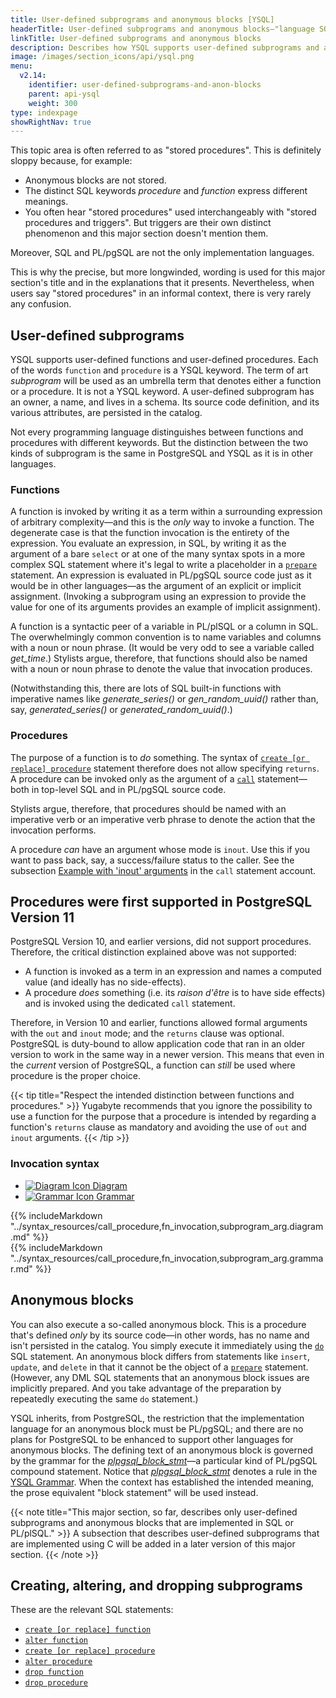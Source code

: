```yaml
---
title: User-defined subprograms and anonymous blocks [YSQL]
headerTitle: User-defined subprograms and anonymous blocks—"language SQL" and "language plpgsql"
linkTitle: User-defined subprograms and anonymous blocks
description: Describes how YSQL supports user-defined subprograms and anonymous blocks implemented in SQL and PL/pgSQL.
image: /images/section_icons/api/ysql.png
menu:
  v2.14:
    identifier: user-defined-subprograms-and-anon-blocks
    parent: api-ysql
    weight: 300
type: indexpage
showRightNav: true
---
```


This topic area is often referred to as "stored procedures". This is definitely sloppy because, for example:

- Anonymous blocks are not stored.
- The distinct SQL keywords _procedure_ and _function_ express different meanings.
- You often hear "stored procedures" used interchangeably with "stored procedures and triggers". But triggers are their own distinct phenomenon and this major section doesn't mention them.

Moreover, SQL and PL/pgSQL are not the only implementation languages.

This is why the precise, but more longwinded, wording is used for this major section's title and in the explanations that it presents. Nevertheless, when users say "stored procedures" in an informal context, there is very rarely any confusion.

## User-defined subprograms

YSQL supports user-defined functions and user-defined procedures. Each of the words `function` and `procedure` is a YSQL keyword. The term of art _subprogram_ will be used as an umbrella term that denotes either a function or a procedure. It is not a YSQL keyword. A user-defined subprogram has an owner, a name, and lives in a schema. Its source code definition, and its various attributes, are persisted in the catalog.

Not every programming language distinguishes between functions and procedures with different keywords. But the distinction between the two kinds of subprogram is the same in PostgreSQL and YSQL as it is in other languages.

### Functions

A function is invoked by writing it as a term within a surrounding expression of arbitrary complexity—and this is the _only_ way to invoke a function. The degenerate case is that the function invocation is the entirety of the expression. You evaluate an expression, in SQL, by writing it as the argument of a bare `select` or at one of the many syntax spots in a more complex SQL statement where it's legal to write a placeholder in a [`prepare`](../the-sql-language/statements/perf_prepare/) statement. An expression is evaluated in PL/pgSQL source code just as it would be in other languages—as the argument of an explicit or implicit assignment. (Invoking a subprogram using an expression to provide the value for one of its arguments provides an example of implicit assignment).

A function is a syntactic peer of a variable in PL/plSQL or a column in SQL. The overwhelmingly common convention is to name variables and columns with a noun or noun phrase. (It would be very odd to see a variable called _get_time_.)  Stylists argue, therefore, that functions should also be named with a noun or noun phrase to denote the value that invocation produces.

(Notwithstanding this, there are lots of SQL built-in functions with imperative names like _generate_series()_ or _gen_random_uuid()_ rather than, say, _generated_series()_ or _generated_random_uuid()_.)

### Procedures

The purpose of a function is to _do_ something. The syntax of [`create [or replace] procedure`](../the-sql-language/statements/ddl_create_procedure/) statement therefore does not allow specifying `returns`. A procedure can be invoked only as the argument of a [`call`](../the-sql-language/statements/cmd_call/) statement—both in top-level SQL and in PL/pgSQL source code.

Stylists argue, therefore, that procedures should be named with an imperative verb or an imperative verb phrase to denote the action that the invocation performs.

A procedure _can_ have an argument whose mode is `inout`. Use this if you want to pass back, say, a success/failure status to the caller. See the subsection [Example with 'inout' arguments](../the-sql-language/statements/cmd_call/) in the `call` statement account.

## Procedures were first supported in PostgreSQL Version 11

PostgreSQL Version 10, and earlier versions, did not support procedures. Therefore, the critical distinction explained above was not supported:

- A function is invoked as a term in an expression and names a computed value (and ideally has no side-effects).
- A procedure _does_ something (i.e. its _raison d'être_ is to have side effects) and is invoked using the dedicated `call` statement.

Therefore, in Version 10 and earlier, functions allowed formal arguments with the `out` and `inout` mode; and the `returns` clause was optional. PostgreSQL is duty-bound to allow application code that ran in an older version to work in the same way in a newer version. This means that even in the _current_ version of PostgreSQL, a function can _still_ be used where procedure is the proper choice.

{{< tip title="Respect the intended distinction between functions and procedures." >}}
Yugabyte recommends that you ignore the possibility to use a function for the purpose that a procedure is intended by regarding a function's `returns` clause as mandatory and avoiding the use of `out` and `inout` arguments.
{{< /tip >}}

### Invocation syntax

<ul class="nav nav-tabs nav-tabs-yb">
  <li>
    <a href="#diagram" class="nav-link active" id="diagram-tab" data-toggle="tab" role="tab" aria-controls="diagram" aria-selected="false">
      <img src="/icons/diagram.svg" alt="Diagram Icon">
      Diagram
    </a>
  </li>
  <li>
    <a href="#grammar" class="nav-link" id="grammar-tab" data-toggle="tab" role="tab" aria-controls="grammar" aria-selected="true">
      <img src="/icons/file-lines.svg" alt="Grammar Icon">
      Grammar
    </a>
  </li>
</ul>

<div class="tab-content">
  <div id="diagram" class="tab-pane fade show active" role="tabpanel" aria-labelledby="diagram-tab">
  {{% includeMarkdown "../syntax_resources/call_procedure,fn_invocation,subprogram_arg.diagram.md" %}}
  </div>
  <div id="grammar" class="tab-pane fade" role="tabpanel" aria-labelledby="grammar-tab">
  {{% includeMarkdown "../syntax_resources/call_procedure,fn_invocation,subprogram_arg.grammar.md" %}}
  </div>
</div>

## Anonymous blocks

You can also execute a so-called anonymous block. This is a procedure that's defined _only_ by its source code—in other words, has no name and isn't persisted in the catalog. You simply execute it immediately using the [`do`](../the-sql-language/statements/cmd_do/) SQL statement. An anonymous block differs from statements like `insert`, `update`, and `delete` in that it cannot be the object of a [`prepare`](../the-sql-language/statements/perf_prepare) statement. (However, any DML SQL statements that an anonymous block issues are implicitly prepared. And you take advantage of the preparation by repeatedly executing the same `do` statement.)

YSQL inherits, from PostgreSQL, the restriction that the implementation language for an anonymous block must be PL/pgSQL; and there are no plans for PostgreSQL to be enhanced to support other languages for anonymous blocks. The defining text of an anonymous block is governed by the grammar for the _[plpgsql_block_stmt](../syntax_resources/grammar_diagrams/#plpgsql-block-stmt)_—a particular kind of PL/pgSQL compound statement. Notice that _[plpgsql_block_stmt](../syntax_resources/grammar_diagrams/#plpgsql-block-stmt)_ denotes a rule in the [YSQL Grammar](../syntax_resources/grammar_diagrams/). When the context has established the intended meaning, the prose equivalent "block statement" will be used instead.

{{< note title="This major section, so far, describes only user-defined subprograms and anonymous blocks  that are implemented in SQL or PL/plSQL." >}}
A subsection that describes user-defined subprograms that are implemented using C will be added in a later version of this major section.
{{< /note >}}

## Creating, altering, and dropping subprograms

These are the relevant SQL statements:

- [`create [or replace] function`](../the-sql-language/statements/ddl_create_function/)
- [`alter function`](../the-sql-language/statements/ddl_alter_function/)
- [`create [or replace] procedure`](../the-sql-language/statements/ddl_create_procedure/)
- [`alter procedure`](../the-sql-language/statements/ddl_alter_procedure/)
- [`drop function`](../the-sql-language/statements/ddl_drop_function/)
- [`drop procedure`](../the-sql-language/statements/ddl_drop_procedure/)
